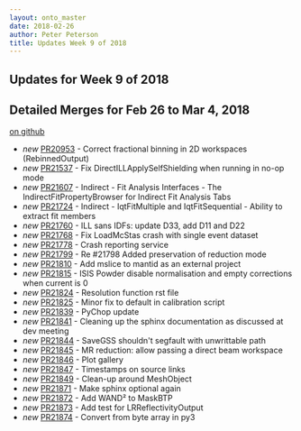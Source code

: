 ```yaml
---
layout: onto_master
date: 2018-02-26
author: Peter Peterson
title: Updates Week 9 of 2018
---
```

Updates for Week 9 of 2018
--------------------------

Detailed Merges for Feb 26 to Mar 4, 2018
-----------------------------------------
[on github](https://github.com/mantidproject/mantid/pulls?q=is%3Apr+merged%3A2018-02-27..2018-03-04)

* *new* [PR20953](https://github.com/mantidproject/mantid/pull/20953) - Correct fractional binning in 2D workspaces (RebinnedOutput)
* *new* [PR21537](https://github.com/mantidproject/mantid/pull/21537) - Fix DirectILLApplySelfShielding when running in no-op mode
* *new* [PR21607](https://github.com/mantidproject/mantid/pull/21607) - Indirect - Fit Analysis Interfaces - The IndirectFitPropertyBrowser for Indirect Fit Analysis Tabs
* *new* [PR21724](https://github.com/mantidproject/mantid/pull/21724) - Indirect - IqtFitMultiple and IqtFitSequential - Ability to extract fit members
* *new* [PR21760](https://github.com/mantidproject/mantid/pull/21760) - ILL sans IDFs: update D33, add D11 and D22
* *new* [PR21768](https://github.com/mantidproject/mantid/pull/21768) - Fix LoadMcStas crash with single event dataset
* *new* [PR21778](https://github.com/mantidproject/mantid/pull/21778) - Crash reporting service
* *new* [PR21799](https://github.com/mantidproject/mantid/pull/21799) - Re #21798 Added preservation of reduction mode
* *new* [PR21810](https://github.com/mantidproject/mantid/pull/21810) - Add mslice to mantid as an external project
* *new* [PR21815](https://github.com/mantidproject/mantid/pull/21815) - ISIS Powder disable normalisation and empty corrections when current is 0
* *new* [PR21824](https://github.com/mantidproject/mantid/pull/21824) - Resolution function rst file
* *new* [PR21825](https://github.com/mantidproject/mantid/pull/21825) - Minor fix to default in calibration script
* *new* [PR21839](https://github.com/mantidproject/mantid/pull/21839) - PyChop update
* *new* [PR21841](https://github.com/mantidproject/mantid/pull/21841) - Cleaning up the sphinx documentation as discussed at dev meeting
* *new* [PR21844](https://github.com/mantidproject/mantid/pull/21844) - SaveGSS shouldn't segfault with unwrittable path
* *new* [PR21845](https://github.com/mantidproject/mantid/pull/21845) - MR reduction: allow passing a direct beam workspace
* *new* [PR21846](https://github.com/mantidproject/mantid/pull/21846) - Plot gallery
* *new* [PR21847](https://github.com/mantidproject/mantid/pull/21847) - Timestamps on source links
* *new* [PR21849](https://github.com/mantidproject/mantid/pull/21849) - Clean-up around MeshObject
* *new* [PR21871](https://github.com/mantidproject/mantid/pull/21871) - Make sphinx optional again
* *new* [PR21872](https://github.com/mantidproject/mantid/pull/21872) - Add WAND² to MaskBTP
* *new* [PR21873](https://github.com/mantidproject/mantid/pull/21873) - Add test for LRReflectivityOutput
* *new* [PR21874](https://github.com/mantidproject/mantid/pull/21874) - Convert from byte array in py3
